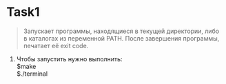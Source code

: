 # Task1
>Запускает программы, находящиеся в текущей директории, либо в каталогах из переменной PATH.
>После завершения программы, печатает её exit code.

1. Чтобы запустить нужно выполнить:  
  $make  
  $./terminal 